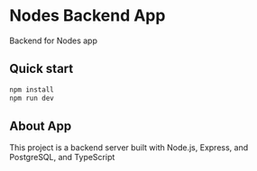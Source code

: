 # Nodes Backend App

Backend for Nodes app

## Quick start
```bash
npm install
npm run dev
```

## About App
This project is a backend server built with Node.js, Express, and PostgreSQL, and TypeScript